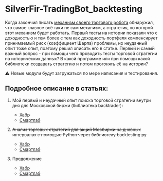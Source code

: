 # SilverFir-TradingBot_backtesting
Когда закончил писать [механизм своего торгового робота](https://github.com/empenoso/SilverFir-TradingBot) обнаружил, что самое главное всё таки не сам механизм, а стратегия, по которой этот механизм будет работать.
Первый тесты на истории показали что с доходностью и тем более с тем как доходность портфеля компенсирует принимаемый риск (коэффициент Шарпа) проблемы, но неудачный опыт тоже опыт, поэтому решил описать его в статье.
Первый и самый важный вопрос - при помощи чего проводить тесты торговой стратегии на исторических данных? В какой программе или при помощи какой библиотеки создавать стратегию и потом прогонять её на истории? 

⚠️ Новые модули будут загружаться по мере написания и тестирования. 

## Подробное описание в статьях:

1. Мой первый и неудачный опыт поиска торговой стратегии внутри дня для Московской биржи (библиотека backtrader):
   * [Хабр](https://habr.com/ru/articles/857402/)
   * [Смартлаб](https://smart-lab.ru/mobile/topic/1083556/)     

2. ~~Анализ торговых стратегий для акций Мосбиржи на дневных интервалах с помощью Python через библиотеку backtesting.py~~
   * [Хабр](https://habr.com/ru/users/empenoso/)
   * [Смартлаб](https://smart-lab.ru/mobile/users/empenoso/blog/)

3. ~~Продолжение~~
   * [Хабр](https://habr.com/ru/users/empenoso/)
   * [Смартлаб](https://smart-lab.ru/mobile/users/empenoso/blog/)
